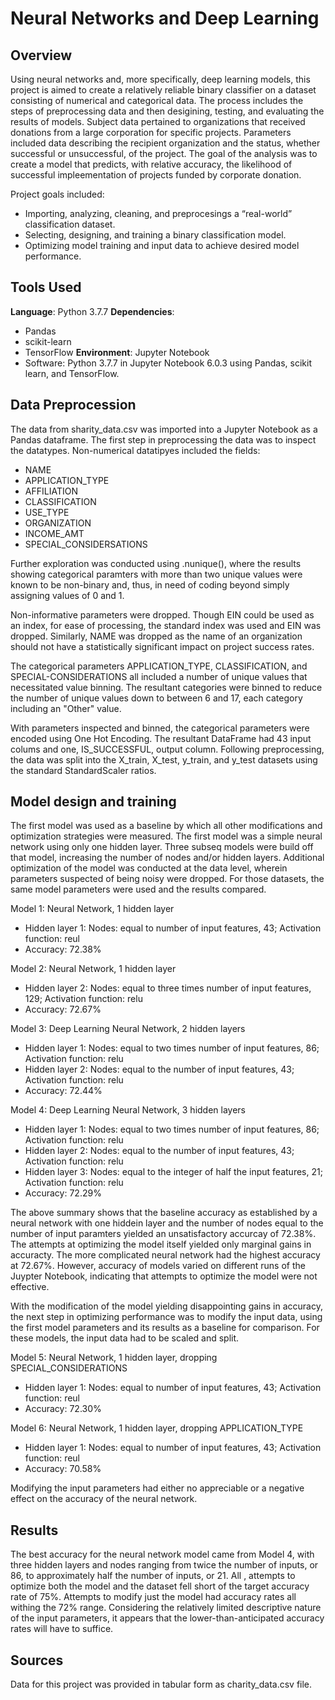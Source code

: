 # Neural Networks and Deep Learning

## Overview

Using neural networks and, more specifically, deep learning models, this project is aimed to create a relatively reliable binary classifier on a dataset consisting of numerical and categorical data. The process includes the steps of preprocessing data and then desigining, testing, and evaluating the results of models. Subject data pertained to organizations that received donations from a large corporation for specific projects. Parameters included data describing the recipient organization and the status, whether successful or unsuccessful, of the project. The goal of the analysis was to create a model that predicts, with relative accuracy, the likelihood of successful impleementation of projects funded by corporate donation.

Project goals included:

- Importing, analyzing, cleaning, and preprocesings a “real-world” classification dataset.
- Selecting, designing, and training a binary classification model.
- Optimizing model training and input data to achieve desired model performance.

## Tools Used
**Language**: Python 3.7.7
**Dependencies**:
- Pandas
- scikit-learn
- TensorFlow
**Environment**: Jupyter Notebook
- Software: Python 3.7.7 in Jupyter Notebook 6.0.3 using Pandas, scikit learn, and TensorFlow.

## Data Preprocession

The data from sharity_data.csv was imported into a Jupyter Notebook as a Pandas dataframe. The first step in preprocessing the data was to inspect the datatypes. Non-numerical datatipyes included the fields:
- NAME
- APPLICATION_TYPE
- AFFILIATION
- CLASSIFICATION
-  USE_TYPE
- ORGANIZATION
- INCOME_AMT
- SPECIAL_CONSIDERSATIONS

Further exploration was conducted using .nunique(), where the results showing categorical paramters with more than two unique values were known to be non-binary and, thus, in need of coding beyond simply assigning values of 0 and 1.

Non-informative parameters were dropped. Though EIN could be used as an index, for ease of processing, the standard index was used and EIN was dropped. Similarly, NAME was dropped as the name of an organization should not have a statistically significant impact on project success rates.

The categorical parameters APPLICATION_TYPE, CLASSIFICATION, and SPECIAL-CONSIDERATIONS all included a number of unique values that necessitated value binning. The resultant categories were binned to reduce the number of unique values down to between 6 and 17, each category including an "Other" value.

With parameters inspected and binned, the categorical parameters were encoded using One Hot Encoding. The resultant DataFrame had 43 input colums and one, IS_SUCCESSFUL, output column. Following preprocessing, the data was split into the X_train, X_test, y_train, and y_test datasets using the standard StandardScaler ratios.

## Model design and training

The first model was used as a baseline by which all other modifications and optimization strategies were measured. The first model was a simple neural network using only one hidden layer. Three subseq models were build off that model, increasing the number of nodes and/or hidden layers. Additional optimization of the model was conducted at the data level, wherein parameters suspected of being noisy were dropped. For those datasets, the same model parameters were used and the results compared.

Model 1: Neural Network, 1 hidden layer
- Hidden layer 1: Nodes: equal to number of input features, 43; Activation function: reul
- Accuracy: 72.38%

Model 2: Neural Network, 1 hidden layer
- Hidden layer 2: Nodes: equal to three times number of input features, 129; Activation function: relu
- Accuracy: 72.67%

Model 3: Deep Learning Neural Network, 2 hidden layers
- Hidden layer 1: Nodes: equal to two times number of input features, 86; Activation function: relu 
- Hidden layer 2: Nodes: equal to the number of input features, 43; Activation function: relu 
- Accuracy: 72.44%

Model 4: Deep Learning Neural Network, 3 hidden layers
- Hidden layer 1: Nodes: equal to two times number of input features, 86; Activation function: relu 
- Hidden layer 2: Nodes: equal to the number of input features, 43; Activation function: relu 
- Hidden layer 3: Nodes: equal to the integer of half the input features, 21; Activation function: relu 
- Accuracy: 72.29%

The above summary shows that the baseline accuracy as established by a neural network with one hiddein layer and the number of nodes equal to the number of input paramters yielded an unsatisfactory accurcay of 72.38%. The attempts at optimizing the model itself yielded only marginal gains in accuracty. The more complicated neural network had the highest accuracy at 72.67%. However, accuracy of models varied on different runs of the Juypter Notebook, indicating that attempts to optimize the model were not effective.

With the modification of the model yielding disappointing gains in accuracy, the next step in optimizing performance was to modify the input data, using the first model parameters and its results as a baseline for comparison. For these models, the input data had to be scaled and split.

Model 5: Neural Network, 1 hidden layer, dropping SPECIAL_CONSIDERATIONS
- Hidden layer 1: Nodes: equal to number of input features, 43; Activation function: reul
- Accuracy: 72.30%

Model 6: Neural Network, 1 hidden layer, dropping APPLICATION_TYPE
- Hidden layer 1: Nodes: equal to number of input features, 43; Activation function: reul
- Accuracy: 70.58%

Modifying the input parameters had either no appreciable or a negative effect on the accuracy of the neural network.

## Results

The best accuracy for the neural network model came from Model 4, with three hidden layers and nodes ranging from twice the number of inputs, or 86, to approximately half the number of inputs, or 21. All , attempts to optimize both the model and the dataset fell short of the target accuracy rate of 75%. Attempts to modify just the model had accuracy rates all withing the 72% range. Considering the relatively limited descriptive nature of the input parameters, it appears that the lower-than-anticipated accuracy rates will have to suffice.

## Sources
Data for this project was provided in tabular form as charity_data.csv file.
